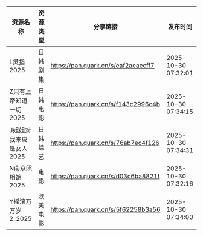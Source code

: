 | 资源名称           | 资源类型 | 分享链接                                | 发布时间                |
| -------------- | ---- | ----------------------------------- | ------------------- |
| L灵指2025        | 日韩剧集 | https://pan.quark.cn/s/eaf2aeaecff7 | 2025-10-30 07:32:01 |
| Z只有上帝知道一切2025  | 日韩电影 | https://pan.quark.cn/s/f143c2996c4b | 2025-10-30 07:34:15 |
| J姐姐对我来说是女人2025 | 日韩综艺 | https://pan.quark.cn/s/76ab7ec4f126 | 2025-10-30 07:34:31 |
| N南京照相馆2025     | 电影   | https://pan.quark.cn/s/d03c6ba8821f | 2025-10-30 07:32:16 |
| Y摇滚万万岁2_2025   | 欧美电影 | https://pan.quark.cn/s/5f62258b3a56 | 2025-10-30 07:34:00 |
